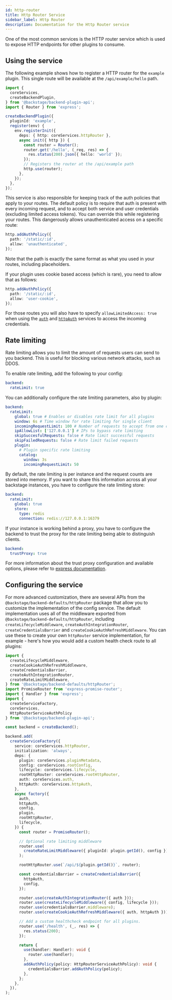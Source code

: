 ```yaml
---
id: http-router
title: Http Router Service
sidebar_label: Http Router
description: Documentation for the Http Router service
---
```


One of the most common services is the HTTP router service which is used to
expose HTTP endpoints for other plugins to consume.

## Using the service

The following example shows how to register a HTTP router for the `example` plugin.
This single route will be available at the `/api/example/hello` path.

```ts
import {
  coreServices,
  createBackendPlugin,
} from '@backstage/backend-plugin-api';
import { Router } from 'express';

createBackendPlugin({
  pluginId: 'example',
  register(env) {
    env.registerInit({
      deps: { http: coreServices.httpRouter },
      async init({ http }) {
        const router = Router();
        router.get('/hello', (_req, res) => {
          res.status(200).json({ hello: 'world' });
        });
        // Registers the router at the /api/example path
        http.use(router);
      },
    });
  },
});
```

This service is also responsible for keeping track of the auth policies that
apply to your routes. The default policy is to require that auth is present with
every incoming request, and to accept both service and user credentials
(excluding limited access tokens). You can override this while registering your
routes. This dangerously allows unauthenticated access on a specific route:

```ts
http.addAuthPolicy({
  path: '/static/:id',
  allow: 'unauthenticated',
});
```

Note that the path is exactly the same format as what you used in your routes,
including placeholders.

If your plugin uses cookie based access (which is rare), you need to allow that
as follows:

```ts
http.addAuthPolicy({
  path: '/static/:id',
  allow: 'user-cookie',
});
```

For those routes you will also have to specify `allowLimitedAccess: true` when
using the [`auth`](./auth.md) and [`httpAuth`](./http-auth.md) services to
access the incoming credentials.

## Rate limiting

Rate limiting allows you to limit the amount of requests users can send to you backend.
This is useful for blocking various network attacks, such as DDOS.

To enable rate limiting, add the following to your config:

```yaml
backend:
  rateLimit: true
```

You can additionally configure the rate limiting parameters, also by plugin:

```yaml
backend:
  rateLimit:
    global: true # Enables or disables rate limit for all plugins
    window: 6s # Time window for rate limiting for single client
    incomingRequestLimit: 100 # Number of requests to accept from one client during time window
    ipAllowList: ['127.0.0.1'] # IPs to bypass rate limiting
    skipSuccesfulRequests: false # Rate limit successful requests
    skipFailedRequests: false # Rate limit failed requests
    plugin:
      # Plugin specific rate limiting
      catalog:
        window: 3s
        incomingRequestLimit: 50
```

By default, the rate limiting is per instance and the request counts are stored into memory.
If you want to share this information across all your backstage instances, you have to configure
the rate limiting store:

```yaml
backend:
  rateLimit:
    global: true
    store:
      type: redis
      connection: redis://127.0.0.1:16379
```

If your instance is working behind a proxy, you have to configure the backend to trust the proxy
for the rate limiting being able to distinguish clients.

```yaml
backend:
  trustProxy: true
```

For more information about the trust proxy configuration and available options,
please refer to [express documentation](https://expressjs.com/en/guide/behind-proxies.html).

## Configuring the service

For more advanced customization, there are several APIs from the `@backstage/backend-defaults/httpRouter` package that allow you to customize the implementation of the config service. The default implementation uses all of the middleware exported from `@backstage/backend-defaults/httpRouter`, including `createLifecycleMiddleware`, `createAuthIntegrationRouter`, `createCredentialsBarrier` and `createCookieAuthRefreshMiddleware`. You can use these to create your own `httpRouter` service implementation, for example - here's how you would add a custom health check route to all plugins:

```ts
import {
  createLifecycleMiddleware,
  createCookieAuthRefreshMiddleware,
  createCredentialsBarrier,
  createAuthIntegrationRouter,
  createRateLimitMiddleware,
} from '@backstage/backend-defaults/httpRouter';
import PromiseRouter from 'express-promise-router';
import { Handler } from 'express';
import { 
  createServiceFactory, 
  coreServices, 
  HttpRouterServiceAuthPolicy 
} from '@backstage/backend-plugin-api';

const backend = createBackend();

backend.add(
  createServiceFactory({
    service: coreServices.httpRouter,
    initialization: 'always',
    deps: {
      plugin: coreServices.pluginMetadata,
      config: coreServices.rootConfig,
      lifecycle: coreServices.lifecycle,
      rootHttpRouter: coreServices.rootHttpRouter,
      auth: coreServices.auth,
      httpAuth: coreServices.httpAuth,
    },
    async factory({
      auth,
      httpAuth,
      config,
      plugin,
      rootHttpRouter,
      lifecycle,
    }) {
      const router = PromiseRouter();

      // Optional rate limiting middleware
      router.use(
        createRateLimitMiddleware({ pluginId: plugin.getId(), config }),
      );

      rootHttpRouter.use(`/api/${plugin.getId()}`, router);

      const credentialsBarrier = createCredentialsBarrier({
        httpAuth,
        config,
      });

      router.use(createAuthIntegrationRouter({ auth }));
      router.use(createLifecycleMiddleware({ config, lifecycle }));
      router.use(credentialsBarrier.middleware);
      router.use(createCookieAuthRefreshMiddleware({ auth, httpAuth }));

      // Add a custom healthcheck endpoint for all plugins.
      router.use('/health', (_, res) => {
        res.status(200);
      });

      return {
        use(handler: Handler): void {
          router.use(handler);
        },
        addAuthPolicy(policy: HttpRouterServiceAuthPolicy): void {
          credentialsBarrier.addAuthPolicy(policy);
        },
      };
    },
  }),
);
```
